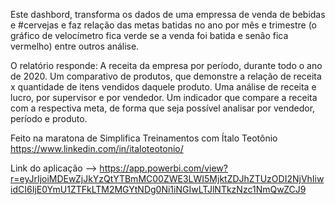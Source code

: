 Este dashbord, transforma os dados de uma empressa de venda de bebidas e #cervejas e faz relação das metas batidas no ano por mês e trimestre (o gráfico de velocímetro fica verde se a venda foi batida e senão fica vermelho) entre outros análise.

O relatório responde:
A receita da empresa por período, durante todo o ano de 2020.
Um comparativo de produtos, que demonstre a relação de receita x quantidade de itens vendidos daquele produto.
Uma análise de receita e lucro, por supervisor e por vendedor.
Um indicador que compare a receita com a respectiva meta, de forma que seja possível analisar por vendedor, período e produto.


Feito na maratona de Simplifica Treinamentos com Ítalo Teotônio https://www.linkedin.com/in/italoteotonio/

Link do aplicação --> https://app.powerbi.com/view?r=eyJrIjoiMDEwZjJkYzQtYTBmMC00ZWE3LWI5MjktZDJhZTUzODI2NjVhIiwidCI6IjE0YmU1ZTFkLTM2MGYtNDg0Ni1iNGIwLTJlNTkzNzc1NmQwZCJ9
